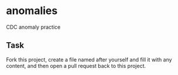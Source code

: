 # anomalies
CDC anomaly practice

## Task
Fork this project, create a file named after yourself and fill it with any content, and then open a pull request back to this project.
